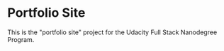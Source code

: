 # Portfolio Site

This is the "portfolio site" project for the Udacity Full Stack Nanodegree Program.